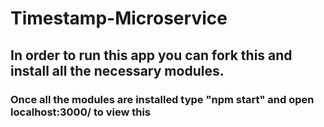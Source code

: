 # Timestamp-Microservice
## In order to run this app you can fork this and install all the necessary modules.
### Once all the modules are installed type "npm start" and open localhost:3000/ to view this

